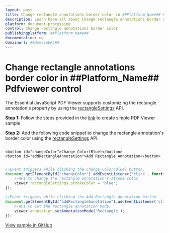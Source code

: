 ```yaml
---
layout: post
title: Change rectangle annotations border color in ##Platform_Name## Pdfviewer control | Syncfusion
description: Learn here all about Change rectangle annotations border color in Syncfusion ##Platform_Name## Pdfviewer control of Syncfusion Essential JS 2 and more.
platform: document-processing
control: Change rectangle annotations border color
publishingplatform: ##Platform_Name##
documentation: ug
domainurl: ##DomainURL##
---
```


# Change rectangle annotations border color in ##Platform_Name## Pdfviewer control

The Essential JavaScript PDF Viewer supports customizing the rectangle annotation's property by using the [rectangleSettings](https://helpej2.syncfusion.com/documentation/api/pdfviewer/#rectanglesettings) API.

**Step 1:** Follow the steps provided in the [link](https://help.syncfusion.com/document-processing/pdf/pdf-viewer/javascript-es6/getting-started/) to create simple PDF Viewer sample.

**Step 2:** Add the following code snippet to change the rectangle annotation's border color using the [rectangleSettings](https://helpej2.syncfusion.com/documentation/api/pdfviewer/#rectanglesettings) API.

```

<button id="changeColor">Change Color(Blue)</button>
<button id="addRectangleAnnotation">Add Rectangle Annotation</button>

```

```ts

//Event triggers while clicking the Change Color(Blue) button.
document.getElementById("changeColor").addEventListener('click', function () {
    //API to change the rectangle annotation's stroke color.
    viewer.rectangleSettings.strokeColor = "blue";
});

//Event triggers while clicking the Add Rectangle Annotation button.
document.getElementById("addRectangleAnnotation").addEventListener('click', function () {
    //API to set the rectangle annotation mode.
    viewer.annotation.setAnnotationMode('Rectangle');
});

```

[View sample in GitHub](https://github.com/SyncfusionExamples/javascript-pdf-viewer-examples/tree/master/Annotations/How%20to%20change%20the%20rectangle%20annotation's%20border%20color)